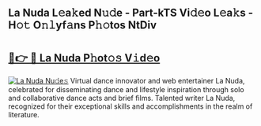 ## La Nuda L𝚎a𝚔ed N𝚞𝚍e - Part-kTS Vi𝚍𝚎o L𝚎a𝚔s - H𝚘𝚝 O𝚗𝚕yf𝚊ns P𝚑𝚘tos NtDiv

# <h2><a href="http://kf60mdf.oniu.top/?m=La+Nuda">🔗👉 🔴 La Nuda P𝚑ot𝚘𝚜 V𝚒d𝚎o</a></h2>

[![La Nuda Nu𝚍e𝚜](https://i.imgur.com/0qMVB7G.gif)](http://kf60mdf.oniu.top/?m=La+Nuda)
Virtual dance innovator and web entertainer La Nuda, celebrated for disseminating dance and lifestyle inspiration through solo and collaborative dance acts and brief films. Talented writer La Nuda, recognized for their exceptional skills and accomplishments in the realm of literature.  
